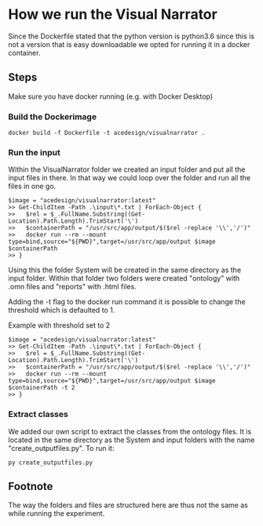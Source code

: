 # How we run the Visual Narrator
Since the Dockerfile stated that the python version is python3.6 since this is not a version that is easy downloadable we opted for running it in a docker container. 

## Steps
Make sure you have docker running (e.g. with Docker Desktop)
### Build the Dockerimage 
```
docker build -f Dockerfile -t acedesign/visualnarrator .
```

### Run the input
Within the VisualNarrator folder we created an input folder and put all the input files in there. In that way we could loop over the folder and run all the files in one go.

```
$image = "acedesign/visualnarrator:latest"
>> Get-ChildItem -Path .\input\*.txt | ForEach-Object {
>>   $rel = $_.FullName.Substring((Get-Location).Path.Length).TrimStart('\')
>>   $containerPath = "/usr/src/app/output/$($rel -replace '\\','/')"
>>   docker run --rm --mount type=bind,source="${PWD}",target=/usr/src/app/output $image $containerPath     
>> }
```

Using this the folder System will be created in the same directory as the input folder. Within that folder two folders were created "ontology" with .omn files and "reports" with .html files. 

Adding the -t flag to the docker run command it is possible to change the threshold which is defaulted to 1.

Example with threshold set to 2
```
$image = "acedesign/visualnarrator:latest"
>> Get-ChildItem -Path .\input\*.txt | ForEach-Object {
>>   $rel = $_.FullName.Substring((Get-Location).Path.Length).TrimStart('\')
>>   $containerPath = "/usr/src/app/output/$($rel -replace '\\','/')"
>>   docker run --rm --mount type=bind,source="${PWD}",target=/usr/src/app/output $image $containerPath -t 2  
>> }
```

### Extract classes
We added our own script to extract the classes from the ontology files. It is located in the same directory as the System and input folders with the name "create_outputfiles.py". To run it:
```
py create_outputfiles.py
```

## Footnote
The way the folders and files are structured here are thus not the same as while running the experiment.
